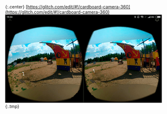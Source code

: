 ## &nbsp;
{:.center}
[https://glitch.com/edit/#!/cardboard-camera-360](https://glitch.com/edit/#!/cardboard-camera-360)
![](pictures/panarams/result.png){:.tmp}
